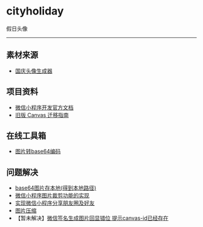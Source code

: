 # cityholiday
假日头像

---

## 素材来源

- [国庆头像生成器](https://tool.aitags.cn/tools/base_guoqingtouxiang)


## 项目资料
- [微信小程序开发官方文档](https://developers.weixin.qq.com/miniprogram/dev/component/view.html)
- [旧版 Canvas 迁移指南](https://developers.weixin.qq.com/miniprogram/dev/framework/ability/canvas-legacy-migration.html)

## 在线工具箱

- [图片转base64编码](https://www.lddgo.net/convert/imagebasesix)


## 问题解决

- [base64图片存本地(得到本地路径)](https://developers.weixin.qq.com/community/develop/doc/0002c20d360220f03a975772d51804)
- [微信小程序图片裁剪功能的实现](https://blog.csdn.net/jimojianghu/article/details/129408840)
- [实现微信小程序分享朋友圈及好友](https://blog.csdn.net/qq_39410252/article/details/121278343)
- [图片压缩](http://v.yalijuda.com:32723/)
- 【暂未解决】[微信签名生成图片回显错位 提示canvas-id已经存在](https://blog.csdn.net/qq_45016428/article/details/109594226)
